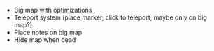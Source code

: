 - Big map with optimizations
- Teleport system (place marker, click to teleport, maybe only on big map?)
- Place notes on big map
- Hide map when dead
